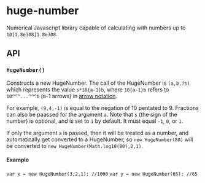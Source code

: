 # huge-number
Numerical Javascript library capable of calculating with numbers up to `10[1.8e308]1.8e308`. 


## API

### `HugeNumber()`

Constructs a new HugeNumber. The call of the HugeNumber is `(a,b,?s)` which represents the value `s*10{a-1}b`, where `10{a-1}b` refers to `10^^^...^^^b` (a-1 arrows) in [arrow notation](https://googology.wikia.org/wiki/Arrow_notation).  

For example, `(9,4,-1)` is equal to the negation of 10 pentated to 9. Fractions can also be paassed for the argument `a`. Note that `s` (the sign of the number) is optional, and is set to `1` by default. It must equal `-1`, `0`, or `1`.

If only the argument `a` is passed, then it will be treated as a number, and automatically get converted to a HugeNumber, so `new HugeNumber(80)` will be converted to `new HugeNumber(Math.log10(80),2,1)`.


#### Example
`var x = new HugeNumber(3,2,1); //1000`
`var y = new HugeNumber(65); //65`
